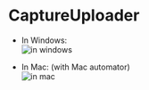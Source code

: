 # CaptureUploader
- In Windows:</br>
![in windows](https://raw.githubusercontent.com/Tangibleidea/CaptureUploader/master/manual/demo_in_windows.gif)

- In Mac: (with Mac automator) </br>
![in mac](https://raw.githubusercontent.com/Tangibleidea/CaptureUploader/master/manual/demo_in_mac.gif)

